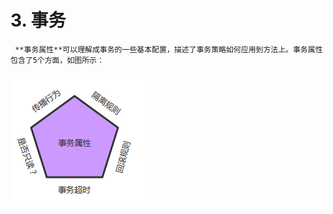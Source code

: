 # 3. 事务

     **事务属性**可以理解成事务的一些基本配置，描述了事务策略如何应用到方法上。事务属性包含了5个方面，如图所示：

![](../../.gitbook/assets/image%20%28143%29.png)

